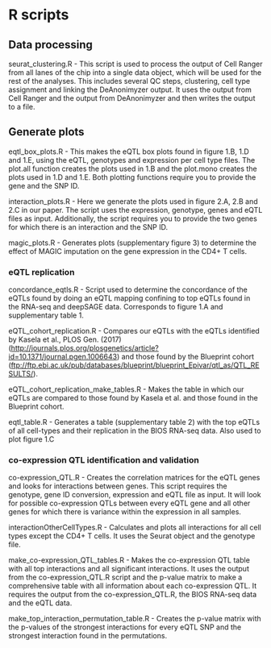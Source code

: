 # R scripts

## Data processing

seurat_clustering.R - This script is used to process the output of Cell Ranger from all lanes of the chip into a single data object, which will be used for the rest of the analyses.
This includes several QC steps, clustering, cell type assignment and linking the DeAnonimyzer output.
It uses the output from Cell Ranger and the output from DeAnonimyzer and then writes the output to a file.

## Generate plots

eqtl_box_plots.R - This makes the eQTL box plots found in figure 1.B, 1.D and 1.E, using the eQTL, genotypes and expression per cell type files.
The plot.all function creates the plots used in 1.B and the plot.mono creates the plots used in 1.D and 1.E.
Both plotting functions require you to provide the gene and the SNP ID.

interaction_plots.R - Here we generate the plots used in figure 2.A, 2.B and 2.C in our paper.
The script uses the expression, genotype, genes and eQTL files as input.
Additionally, the script requires you to provide the two genes for which there is an interaction and the SNP ID.

magic_plots.R - Generates plots (supplementary figure 3) to determine the effect of MAGIC imputation on the gene expression in the CD4+ T cells.

### eQTL replication
concordance_eqtls.R - Script used to determine the concordance of the eQTLs found by doing an eQTL mapping confining to top eQTLs found in the RNA-seq and deepSAGE data. Corresponds to figure 1.A and supplementary table 1.

eQTL_cohort_replication.R - Compares our eQTLs with the eQTLs identified by Kasela et al., PLOS Gen. (2017) (<http://journals.plos.org/plosgenetics/article?id=10.1371/journal.pgen.1006643>) and those found by the Blueprint cohort (<ftp://ftp.ebi.ac.uk/pub/databases/blueprint/blueprint_Epivar/qtl_as/QTL_RESULTS/>).

eQTL_cohort_replication_make_tables.R - Makes the table in which our eQTLs are compared to those found by Kasela et al. and those found in the Blueprint cohort.

eqtl_table.R - Generates a table (supplementary table 2) with the top eQTLs of all cell-types and their replication in the BIOS RNA-seq data. Also used to plot figure 1.C

### co-expression QTL identification and validation
co-expression_QTL.R - Creates the correlation matrices for the eQTL genes and looks for interactions between genes. This script requires the genotype, gene ID conversion, expression and eQTL file as input. It will look for possible co-expression QTLs between every eQTL gene and all other genes for which there is variance within the expression in all samples.

interactionOtherCellTypes.R - Calculates and plots all interactions for all cell types except the CD4+ T cells. It uses the Seurat object and the genotype file.

make_co-expression_QTL_tables.R - Makes the co-expression QTL table with all top interactions and all significant interactions.
It uses the output from the co-expression_QTL.R script and the p-value matrix to make a comprehensive table with all information about each co-expression QTL.
It requires the output from the co-expression_QTL.R, the BIOS RNA-seq data and the eQTL data.

make_top_interaction_permutation_table.R - Creates the p-value matrix with the p-values of the strongest interactions for every eQTL SNP and the strongest interaction found in the permutations.
